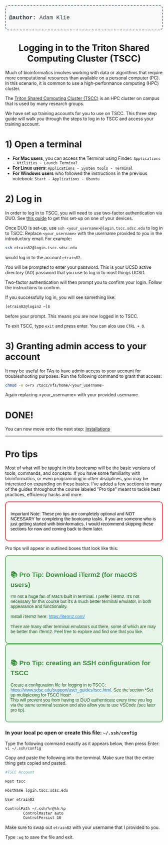 <div style="border: 2px dashed #6c757d; padding: 10px; border-radius: 10px; background-color: #f8f9fa; text-align: left; margin-bottom: 20px;">
  <p style="font-size: 18px; color: #343a40; font-family: 'Courier New', Courier, monospace;">
    <strong>@author:</strong> Adam Klie
  </p>
</div>

# <div align="center"><b>Logging in to the Triton Shared Computing Cluster (TSCC)</b></div>

Much of bioinformatics involves working with data or algorithms that require more computational resources than available on a personal computer (PC). In this scenario, it is common to use a high-performance computing (HPC) cluster. 

The [Triton Shared Computing Cluster (TSCC)](https://www.sdsc.edu/support/user_guides/tscc.html) is an HPC cluster on campus that is used by many research groups. 


We have set up training accounts for you to use on TSCC. This three step guide will walk you through the steps to log in to TSCC and access your training account.

# 1) Open a terminal

- **For Mac users**, you can access the Terminal using Finder: `Applications - Utilities - Launch Terminal`
- **For Linux users**: `Applications - System tools - Terminal`
- **For Windows users** who followed the instructions in the previous notebook: `Start - Applications - Ubuntu`

# 2) Log in

In order to log in to TSCC, you will need to use two-factor authentication via DUO. See [this guide](https://support.ucsd.edu/services?id=kb_article_view&sys_kb_id=dba41d798776d11c947a0fa8cebb3527&sysparm_article=KB0020168) to get this set-up on one of your devices.

Once DUO is set-up, use `ssh <your_username>@login.tscc.sdsc.edu` to log in to TSCC. Replace `<your_username>` with the username provided to you in the introductory email. For example:

```bash
ssh etrain82@login.tscc.sdsc.edu
```

would log in to the account `etrain82`.

You will be prompted to enter your password. This is your UCSD active directory (AD) password that you use to log in to most things UCSD.

Two-factor authentication will then prompt you to confirm your login. Follow the instructions to confirm.

If you successfully log in, you will see something like:
```bash
[etrain82@login2 ~]$
```
before your prompt. This means you are now logged in to TSCC.

To exit TSCC, type `exit` and press enter. You can alos use `CTRL + D`.

# 3) Granting admin access to your account

It may be useful for TAs to have admin access to your account for troubleshooting purposes. Run the following command to grant that access:

```bash
chmod -R o+rx /tscc/nfs/home/<your_username>
```

Again replacing <your_username> with your provided username.
# DONE!
You can now move onto the next step: [Installations](3_Installations.md)

---

# Pro tips

Most of what will be taught in this bootcamp will be the basic versions of tools, commands, and concepts. If you have some familiarity with bioinformatics, or even programming in other disciplines, you may be interested on expanding on these basics. I've added a few sections to many of the guides throughout the course labeled "Pro tips" meant to tackle best practices, efficiency hacks and more.

<div style="border: 2px solid #ff211d; padding: 15px; border-radius: 10px; background-color: #ffffff;">
  <p style="color: #000000; font-family: Arial, sans-serif;">
    Important Note: These pro tips are completely optional and NOT NCESSARY for completing the bootcamp tasks. If you are someone who is just getting started with bioinformatics, I would recommend skipping these sections for now and coming back to them later.
  </p>
</div>

Pro tips will appear in outlined boxes that look like this:

<div style="border: 2px solid #4CAF50; padding: 15px; border-radius: 10px; background-color: #e8f5e9;">
  <h2 style="color: #388E3C; font-family: Arial, sans-serif;">
    &#128218; Pro Tip: Download iTerm2 (for macOS users)
  </h2>
  <p style="color: #1B5E20; font-family: Arial, sans-serif;">
    I'm not a huge fan of Mac's built in terminal. I prefer iTerm2. It's not necessary for this course but it's a much better terminal emulator, in both appearance and functionality.<br><br>
    Install iTerm2 here: <a href="https://iterm2.com/" style="color: #1E88E5;">https://iterm2.com/</a><br><br>
    There are many other terminal emulators out there, some of which are may be better than iTerm2. Feel free to explore and find one that you like.
  </p>
</div>


<div style="border: 2px solid #4CAF50; padding: 15px; border-radius: 10px; background-color: #e8f5e9;">
  <h2 style="color: #388E3C; font-family: Arial, sans-serif;">
    &#128218; Pro Tip: creating an SSH configuration for TSCC
  </h2>
  <p style="color: #1B5E20; font-family: Arial, sans-serif;">
    Create a configuration file for logging in to TSCC: <a href="https://www.sdsc.edu/support/user_guides/tscc.html" style="color: #337ab7;">https://www.sdsc.edu/support/user_guides/tscc.html</a>. See the section *Set up multiplexing for TSCC Host*<br>
    This will prevent you from having to DUO authenticate every time you log via the same terminal session and also allow you to use VSCode (see later pro tip).
  </p>
</div>

### In your local pc open or create this file: `~/.ssh/config`

Type the following command exactly as it appears below, then press Enter: `vi ~/.ssh/config`

Copy and paste the following into the terminal. Make sure that the entire thing gets copied and pasted.
```bash
#TSCC Account  

Host tscc

HostName login.tscc.sdsc.edu  

User etrain82

ControlPath ~/.ssh/%r@%h:%p  
        ControlMaster auto  
        ControlPersist 10  
```
Make sure to swap out `etrain82` with your username that I provided to you.

Type `:wq` to save the file and exit.
